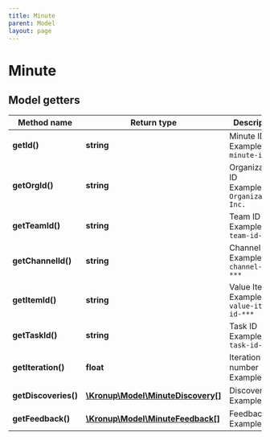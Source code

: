 ```yaml
---
title: Minute
parent: Model
layout: page
---
```


# Minute

## Model getters

Method name | Return type | Description
------------ | ------------- | -------------
**getId()** | **string** | Minute ID <br>Example: `minute-id-***` 
**getOrgId()** | **string** | Organization ID <br>Example: `Organization, Inc.` 
**getTeamId()** | **string** | Team ID <br>Example: `team-id-***` 
**getChannelId()** | **string** | Channel ID <br>Example: `channel-id-***` 
**getItemId()** | **string** | Value Item ID <br>Example: `value-item-id-***` 
**getTaskId()** | **string** | Task ID <br>Example: `task-id-***` 
**getIteration()** | **float** | Iteration number <br>Example: `null` 
**getDiscoveries()** | [**\Kronup\Model\MinuteDiscovery[]**](../MinuteDiscovery) | Discoveries <br>Example: `null` 
**getFeedback()** | [**\Kronup\Model\MinuteFeedback[]**](../MinuteFeedback) | Feedback <br>Example: `null` 

